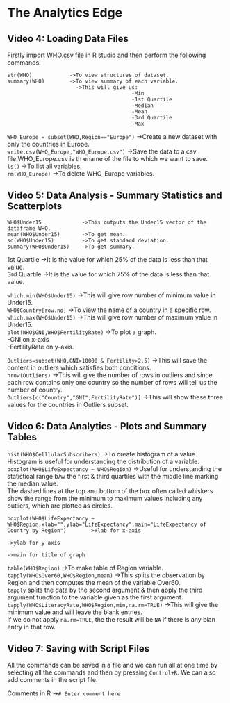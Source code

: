 # The Analytics Edge

## Video 4: Loading Data Files

Firstly import WHO.csv file in R studio and then perform the following commands.

```
str(WHO)            ->To view structures of dataset.
summary(WHO)        ->To view summary of each variable.
                      ->This will give us:
                                        -Min
                                        -1st Quartile
                                        -Median
                                        -Mean
                                        -3rd Quartile
                                        -Max
```

`WHO_Europe = subset(WHO,Region=="Europe")`     ->Create a new dataset with only the countries in Europe.  
`write.csv(WHO_Europe,"WHO_Europe.csv")`        ->Save the data to a csv file.WHO_Europe.csv is th ename of the file to which we want to save.  
`ls()`      ->To list all variables.  
`rm(WHO_Europe)`        ->To delete WHO_Europe variables.  


## Video 5: Data Analysis - Summary Statistics and Scatterplots

```
WHO$Under15             ->This outputs the Under15 vector of the dataframe WHO.  
mean(WHO$Under15)       ->To get mean.  
sd(WHO$Under15)         ->To get standard deviation.  
summary(WHO$Under15)    ->To get summary.  
```

1st Quartile    ->It is the value for which 25% of the data is less than that value.  
3rd Quartile    ->It is the value for which 75% of the data is less than that value.  

`which.min(WHO$Under15)`    ->This will give row number of minimum value in Under15.  
`WHO$Country[row.no]`        ->To view the name of a country in a specific row.  
`which.max(WHO$Under15)`    ->This will give row number of maximum value in Under15.  
`plot(WHO$GNI,WHO$FertilityRate)`   ->To plot a graph.  
                                    -GNI on x-axis  
                                    -FertilityRate on y-axis.  

`Outliers=subset(WHO,GNI>10000 & Fertility>2.5)`        ->This will save the content in outliers which satisfies both conditions.  
`nrow(Outliers)`        ->This will give the number of rows in outliers and since each row contains only one country so the number of rows will tell us the number of country.  
`Outliers[c("Country","GNI",FertilityRate")]`   ->This will show these three values for the countries in Outliers subset.  


## Video 6: Data Analytics - Plots and Summary Tables

`hist(WHO$CelllularSubscribers)`     ->To create histogram of a value.  
Histogram is useful for understanding the distribution of a variable.  
`boxplot(WHO$LifeExpectancy ~ WHO$Region)`    ->Useful for understanding the statistical range b/w the first & third quartiles with the middle line marking the median value.  
The dashed lines at the top and bottom of the box often called whiskers show the range from the minimum to maximum values including any outliers, which are plotted as circles.  

```
boxplot(WHO$LifeExpectancy ~ WHO$Region,xlab="",ylab="LifeExpectancy",main="LifeExpectancy of Country by Region")       ->xlab for x-axis
                                                                                                                        ->ylab for y-axis
                                                                                                                        ->main for title of graph
```
`table(WHO$Region)`     ->To make table of Region variable.  
`tapply(WHO$Over60,WHO$Region,mean)`     ->This splits the observation by Region and then computes the mean of the variable Over60.  
`tapply` splits the data by the second argument & then apply the third argument function to the variable given as the first argument.  
`tapply(WHO$LiteracyRate,WHO$Region,min,na.rm=TRUE)`    ->This will give the minimum value and will leave the blank entries.  
If we do not apply `na.rm=TRUE`, the the result will be `NA` if there is any blan entry in that row.  


## Video 7: Saving with Script Files

All the commands can be saved in a file and we can run all at one time by selecting all the commands and then by pressing `Control+R`. We can also add comments in the script file.

Comments in R   ->`# Enter comment here`
